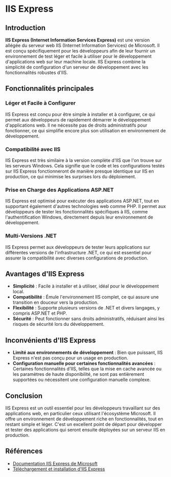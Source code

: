 # IIS Express

## Introduction

**IIS Express (Internet Information Services Express)** est une version allégée du serveur web IIS (Internet Information Services) de Microsoft. Il est conçu spécifiquement pour les développeurs afin de leur fournir un environnement de test léger et facile à utiliser pour le développement d'applications web sur leur machine locale. IIS Express combine la simplicité de configuration d'un serveur de développement avec les fonctionnalités robustes d'IIS.

## Fonctionnalités principales

### Léger et Facile à Configurer

IIS Express est conçu pour être simple à installer et à configurer, ce qui permet aux développeurs de rapidement démarrer le développement d'applications web. Il ne nécessite pas de droits administratifs pour fonctionner, ce qui simplifie encore plus son utilisation en environnement de développement.

### Compatibilité avec IIS

IIS Express est très similaire à la version complète d'IIS que l'on trouve sur les serveurs Windows. Cela signifie que le code et les configurations testés sur IIS Express fonctionneront de manière presque identique sur IIS en production, ce qui minimise les surprises lors du déploiement.

### Prise en Charge des Applications ASP.NET

IIS Express est optimisé pour exécuter des applications ASP.NET, tout en supportant également d'autres technologies web comme PHP. Il permet aux développeurs de tester les fonctionnalités spécifiques à IIS, comme l'authentification Windows, directement depuis leur environnement de développement.

### Multi-Versions .NET

IIS Express permet aux développeurs de tester leurs applications sur différentes versions de l'infrastructure .NET, ce qui est essentiel pour assurer la compatibilité avec diverses configurations de production.

## Avantages d'IIS Express

- **Simplicité** : Facile à installer et à utiliser, idéal pour le développement local.
- **Compatibilité** : Émule l'environnement IIS complet, ce qui assure une transition en douceur vers la production.
- **Flexibilité** : Supporte plusieurs versions de .NET et divers langages, y compris ASP.NET et PHP.
- **Sécurité** : Peut fonctionner sans droits administratifs, réduisant ainsi les risques de sécurité lors du développement.

## Inconvénients d'IIS Express

- **Limité aux environnements de développement** : Bien que puissant, IIS Express n'est pas conçu pour un usage en production.
- **Configuration manuelle pour certaines fonctionnalités avancées** : Certaines fonctionnalités d'IIS, telles que la mise en cache avancée ou les paramètres de haute disponibilité, ne sont pas entièrement supportées ou nécessitent une configuration manuelle complexe.

## Conclusion

IIS Express est un outil essentiel pour les développeurs travaillant sur des applications web, en particulier ceux utilisant l'écosystème Microsoft. Il offre un environnement de développement riche en fonctionnalités, tout en restant simple et léger. C'est un excellent point de départ pour développer et tester des applications qui seront ensuite déployées sur un serveur IIS en production.

## Références

- [Documentation IIS Express de Microsoft](https://docs.microsoft.com/en-us/iis/extensions/using-iis-express/)
- [Téléchargement et installation d'IIS Express](https://www.microsoft.com/en-us/download/details.aspx?id=48264)